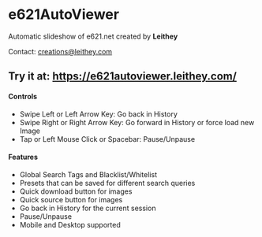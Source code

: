 # e621AutoViewer
Automatic slideshow of e621.net created by <b>Leithey</b>
<p>Contact: <a href="mailto:creations@leithey.com">creations@leithey.com</a></p>

## Try it at: https://e621autoviewer.leithey.com/

#### Controls

<ul>
    <li>Swipe Left or Left Arrow Key: Go back in History</li>
    <li>Swipe Right or Right Arrow Key: Go forward in History or force load new Image</li>
    <li>Tap or Left Mouse Click or Spacebar: Pause/Unpause</li>
</ul>

#### Features
- Global Search Tags and Blacklist/Whitelist
- Presets that can be saved for different search queries
- Quick download button for images
- Quick source button for images
- Go back in History for the current session
- Pause/Unpause
- Mobile and Desktop supported
